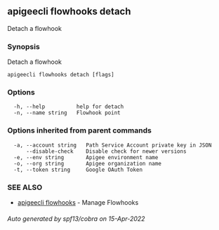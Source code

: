 ## apigeecli flowhooks detach

Detach a flowhook

### Synopsis

Detach a flowhook

```
apigeecli flowhooks detach [flags]
```

### Options

```
  -h, --help          help for detach
  -n, --name string   Flowhook point
```

### Options inherited from parent commands

```
  -a, --account string   Path Service Account private key in JSON
      --disable-check    Disable check for newer versions
  -e, --env string       Apigee environment name
  -o, --org string       Apigee organization name
  -t, --token string     Google OAuth Token
```

### SEE ALSO

* [apigeecli flowhooks](apigeecli_flowhooks.md)	 - Manage Flowhooks

###### Auto generated by spf13/cobra on 15-Apr-2022
